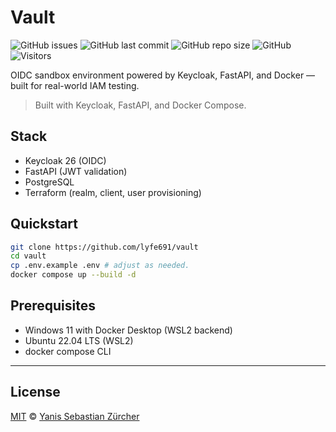 # Vault

![GitHub issues](https://img.shields.io/github/issues/lyfe691/vault?style=flat-square&color=green)
![GitHub last commit](https://img.shields.io/github/last-commit/lyfe691/vault?style=flat-square&color=purple)
![GitHub repo size](https://img.shields.io/github/repo-size/lyfe691/vault?style=flat-square&color=orange)
![GitHub](https://img.shields.io/github/license/lyfe691/vault?style=flat-square&color=yellow)
![Visitors](https://visitor-badge.laobi.icu/badge?page_id=lyfe691.vault&style=flat-square&color=teal)

OIDC sandbox environment powered by Keycloak, FastAPI, and Docker — built for real-world IAM testing.
 
> Built with Keycloak, FastAPI, and Docker Compose.

## Stack

- Keycloak 26 (OIDC)
- FastAPI (JWT validation)
- PostgreSQL
- Terraform (realm, client, user provisioning)

## Quickstart

```bash
git clone https://github.com/lyfe691/vault
cd vault
cp .env.example .env # adjust as needed.
docker compose up --build -d
```

## Prerequisites
- Windows 11 with Docker Desktop (WSL2 backend)
- Ubuntu 22.04 LTS (WSL2)
- docker compose CLI

---

## License

[MIT](LICENSE) © [Yanis Sebastian Zürcher](https://ysz.life)



